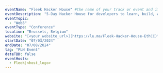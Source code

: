 ```yaml
---
eventName: "Fleek Hacker House" #the name of your track or event and its mandatory
eventDescription: "5-Day Hacker House for developers to learn, build, and ship on Fleek. It’s going to be an awesome week full of building, networking opportunities, and good vibes! " #short description of your track or event limiting to 100-150 characters
eventTopic: 
  - "Web3"
eventType: "Conference"
location: "Brussels, Belgium"
website: "[<your_website_url>](https://lu.ma/Fleek-Hacker-House-EthCC)" #make sure to have all the relevant information: dates, venue, program, ticketing (if any), etc. or just leave it blank
startDate: "07/03/2024" 
endDate: "07/08/2024"
tag: "PLN Event"
dateTBD: false
eventHosts:
  - Fleek|<host_logo>
---
```

